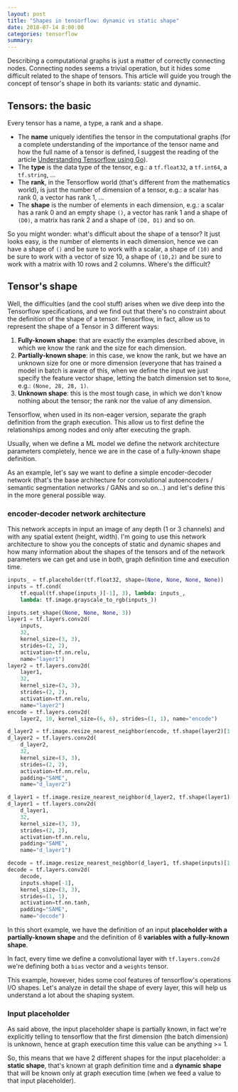 ```yaml
---
layout: post
title: "Shapes in tensorflow: dynamic vs static shape"
date: 2018-07-14 8:00:00
categories: tensorflow
summary: 
---
```


Describing a computational graphs is just a matter of correctly connecting nodes. Connecting nodes seems a trivial operation, but it hides some difficult related to the shape of tensors. This article will guide you trough the concept of tensor's shape in both its variants: static and dynamic.

## Tensors: the basic

Every tensor has a name, a type, a rank and a shape.

- The **name** uniquely identifies the tensor in the computational graphs (for a complete understanding of the importance of the tensor name and how the full name of a tensor is defined, I suggest the reading of the article [Understanding Tensorflow using Go](/tensorflow/go/2017/05/29/understanding-tensorflow-using-go/)).
- The **type** is the data type of the tensor, e.g.: a `tf.float32`, a `tf.int64`, a `tf.string`, ...
- The **rank**, in the Tensorflow world (that's different from the mathematics world), is just the number of dimension of a tensor, e.g.: a scalar has rank 0, a vector has rank 1, ...
- The **shape** is the number of elements in each dimension, e.g.: a scalar has a rank 0 and an empty shape `()`, a vector has rank 1 and a shape of `(D0)`, a matrix has rank 2 and a shape of `(D0, D1)` and so on.

So you might wonder: what's difficult about the shape of a tensor? It just looks easy, is the number of elements in each dimension, hence we can have a shape of `()` and be sure to work with a scalar, a shape of `(10)` and be sure to work with a vector of size 10, a shape of `(10,2)` and be sure to work with a matrix with 10 rows and 2 columns. Where's the difficult?

## Tensor's shape

Well, the difficulties (and the cool stuff) arises when we dive deep into the Tensorflow specifications, and we find out that there's no constraint about the definition of the shape of a tensor. Tensorflow, in fact, allow us to represent the shape of a Tensor in 3 different ways:

1. **Fully-known shape**: that are exactly the examples described above, in which we know the rank and the size for each dimension.
2. **Partially-known shape**: in this case, we know the rank, but we have an unknown size for one or more dimension (everyone that has trained a model in batch is aware of this, when we define the input we just specify the feature vector shape, letting the batch dimension set to `None`, e.g.: `(None, 28, 28, 1)`.
3. **Unknown shape**: this is the most tough case, in which we don't know nothing about the tensor; the rank nor the value of any dimension.


Tensorflow, when used in its non-eager version, separate the graph definition from the graph execution. This allow us to first define the relationships among nodes and only after executing the graph.

Usually, when we define a ML model we define the network architecture parameters completely, hence we are in the case of a fully-known shape definition.

As an example, let's say we want to define a simple encoder-decoder network (that's the base architecture for convolutional autoencoders  / semantic segmentation networks / GANs and so on...) and let's define this in the more general possible way.

### encoder-decoder network architecture

This network accepts in input an image of any depth (1 or 3 channels) and with any spatial extent (height, width).
I'm going to use this network architecture to show you the concepts of static and dynamic shapes and how many information about the shapes of the tensors and of the network parameters we can get and use in both, graph definition time and execution time.

```python
inputs_ = tf.placeholder(tf.float32, shape=(None, None, None, None))
inputs = tf.cond(
	tf.equal(tf.shape(inputs_)[-1], 3), lambda: inputs_,
	lambda: tf.image.grayscale_to_rgb(inputs_))

inputs.set_shape((None, None, None, 3))
layer1 = tf.layers.conv2d(
	inputs,
	32,
	kernel_size=(3, 3),
	strides=(2, 2),
	activation=tf.nn.relu,
	name="layer1")
layer2 = tf.layers.conv2d(
	layer1,
	32,
	kernel_size=(3, 3),
	strides=(2, 2),
	activation=tf.nn.relu,
	name="layer2")
encode = tf.layers.conv2d(
	layer2, 10, kernel_size=(6, 6), strides=(1, 1), name="encode")

d_layer2 = tf.image.resize_nearest_neighbor(encode, tf.shape(layer2)[1:3])
d_layer2 = tf.layers.conv2d(
	d_layer2,
	32,
	kernel_size=(3, 3),
	strides=(2, 2),
	activation=tf.nn.relu,
	padding="SAME",
	name="d_layer2")

d_layer1 = tf.image.resize_nearest_neighbor(d_layer2, tf.shape(layer1)[1:3])
d_layer1 = tf.layers.conv2d(
	d_layer1,
	32,
	kernel_size=(3, 3),
	strides=(2, 2),
	activation=tf.nn.relu,
	padding="SAME",
	name="d_layer1")

decode = tf.image.resize_nearest_neighbor(d_layer1, tf.shape(inputs)[1:3])
decode = tf.layers.conv2d(
	decode,
	inputs.shape[-1],
	kernel_size=(3, 3),
	strides=(1, 1),
	activation=tf.nn.tanh,
	padding="SAME",
	name="decode")
```

In this short example, we have the definition of an input **placeholder with a partially-known shape** and the definition of 6 **variables with a fully-known shape**.

In fact, every time we define a convolutional layer with `tf.layers.conv2d` we're defining both a `bias` vector and a `weights` tensor.

This example, however, hides some cool features of tensorflow's operations I/O shapes. Let's analyze in detail the shape of every layer, this will help us understand a lot about the shaping system.

### Input placeholder

As said above, the input placeholder shape is partially known, in fact we're explicitly telling to tensorflow that the first dimension (the batch dimension) is unknown, hence at graph execution time this value can be anything >= 1.

So, this means that we have 2 different shapes for the input placeholder: a **static shape**, that's known at graph definition time and a **dynamic shape** that will be known only at graph execution time (when we feed a value to that input placeholder).


